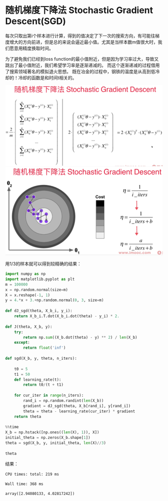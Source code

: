 # 随机梯度下降法 Stochastic Gradient Descent(SGD)

每次只取出第i个样本进行计算，得到的值决定了下一次的搜索方向，有可能往梯度增大的方向前进，但是总的来说会逼近最小值。尤其是当样本数m值很大时，我们愿意用精度换取时间。

为了避免我们已经到loss function的最小值附近，但是因为学习率过大，导致又跳出了最小值附近，我们希望学习率是逐渐递减的。 而这个逐渐递减的过程借用了搜索领域著名的模拟退火思想。 
既在冶金的过程中，钢铁的温度是从高到低冷却的！冷却的函数是和时间t相关的。

![](images/6-6-sgd-formula.png)
![](images/6-6-sgd-learning-rate-formula.png)

用$1/3$的样本就可以得到较精确的结果：
``` python
import numpy as np
import matplotlib.pyplot as plt
m = 100000
x = np.random.normal(size=m)
X = x.reshape(-1, 1)
y = 4.*x + 3.+np.random.normal(0, 3, size=m)

def dJ_sgd(theta, X_b_i, y_i):
    return X_b_i.T.dot(X_b_i.dot(theta) - y_i) * 2.

def J(theta, X_b, y):
    try:
        return np.sum((X_b.dot(theta) - y) ** 2) / len(X_b)
    except:
        return float('inf')
        
def sgd(X_b, y, theta, n_iters):

    t0 = 5
    t1 = 50
    def learning_rate(t):
        return t0/(t + t1)
    
    for cur_iter in range(n_iters):
        rand_i = np.random.randint(len(X_b))
        gradient = dJ_sgd(theta, X_b[rand_i], y[rand_i])
        theta = theta - learning_rate(cur_iter) * gradient
    return theta

%%time
X_b = np.hstack([np.ones((len(X), 1)), X])
initial_theta = np.zeros(X_b.shape[1])
theta = sgd(X_b, y, initial_theta, len(X)//3)

theta
```
结果：

`CPU times: total: 219 ms`

`Wall time: 368 ms`

`array([2.94080133, 4.02817242])`
